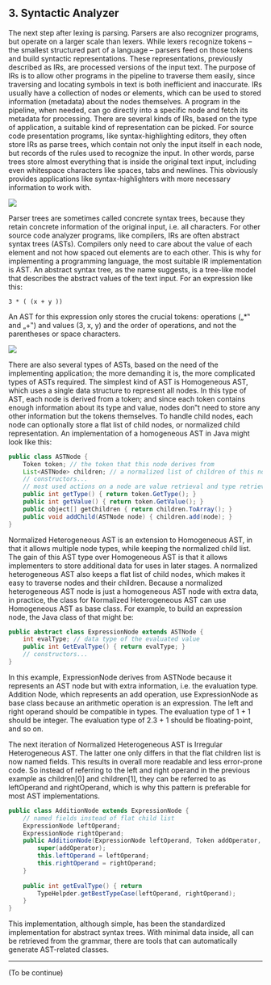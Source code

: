 ## **3. Syntactic Analyzer**
The next step after lexing is parsing. Parsers are also recognizer programs, but operate on a larger scale than lexers. While lexers recognize tokens – the smallest structured part of a language – parsers feed on those tokens and build syntactic representations. These representations, previously described as IRs, are processed versions of the input text. The purpose of IRs is to allow other programs in the pipeline to traverse them easily, since traversing and locating symbols in text is both inefficient and inaccurate. IRs usually have a collection of nodes or elements, which can be used to stored information (metadata) about the nodes themselves. A program in the pipeline, when needed, can go directly into a specific node and fetch its metadata for processing. There are several kinds of IRs, based on the type of application, a suitable kind of representation can be picked. For source code presentation programs, like syntax-highlighting editors, they often store IRs as parse trees, which contain not only the input itself in each node, but records of the rules used to recognize the input. In other words, parse trees store almost everything that is inside the original text input, including even whitespace characters like spaces, tabs and newlines. This obviously provides applications like syntax-highlighters with more necessary information to work with.

![](https://images.viblo.asia/f17cc1fd-8ce6-4c55-9918-2acfb9999975.PNG)

Parser trees are sometimes called concrete syntax trees, because they retain concrete information of the original input, i.e. all characters. For other source code analyzer programs, like compilers, IRs are often abstract syntax trees (ASTs). Compilers only need to care about the value of each element and not how spaced out elements are to each other. This is why for implementing a programming language, the most suitable IR  implementation is AST. An abstract syntax tree, as the name suggests, is a tree-like model that describes the abstract values of the text input. For an expression like this: 
```
3 * ( (x + y ))
```

An AST for this expression only stores the crucial tokens: operations („*‟ and „+‟) and values (3, x, y) and the order of operations, and not the parentheses or space characters.

![](https://images.viblo.asia/c85dfb4e-bd4f-4a15-84aa-19a2a7273b50.PNG)

There are also several types of ASTs, based on the need of the implementing application; the more demanding it is, the more complicated types of ASTs required. The simplest kind of AST is Homogeneous AST, which uses a single data structure to represent all nodes. In this type of AST, each node is derived from a token; and since each token contains enough information about its type and value, nodes don‟t need to store any other information but the tokens themselves. To handle child nodes, each node can optionally store a flat list of child nodes, or normalized child representation. An implementation of a homogeneous AST in Java might look like this:

```java
public class ASTNode {
    Token token; // the token that this node derives from
    List<ASTNode> children; // a normalized list of children of this node
    // constructors...
    // most used actions on a node are value retrieval and type retrieval
    public int getType() { return token.GetType(); }
    public int getValue() { return token.GetValue(); }
    public object[] getChildren { return children.ToArray(); }
    public void addChild(ASTNode node) { children.add(node); }
}
```
Normalized Heterogeneous AST is an extension to Homogeneous AST, in that it allows multiple node types, while keeping the normalized child list. The gain of this AST type over Homogeneous AST is that it allows implementers to store additional data for uses in later stages. A normalized heterogeneous AST also keeps a flat list of child nodes, which makes it easy to traverse nodes and their children. Because a normalized heterogeneous AST node is just a homogeneous AST node with extra data, in practice, the class for Normalized Heterogeneous AST can use Homogeneous AST as base class. For example, to build an expression node, the Java class of that might be:

```java
public abstract class ExpressionNode extends ASTNode {
    int evalType; // data type of the evaluated value
    public int GetEvalType() { return evalType; }
    // constructors...
}
```

In this example, ExpressionNode derives from ASTNode because it represents an AST node but with extra information, i.e. the evaluation type. Addition Node, which represents an add operation, use ExpressionNode as base class because an arithmetic operation is an expression. The left and right operand should be compatible in types. The evaluation type of 1 + 1 should be integer. The evaluation type of 2.3 + 1 should be floating-point, and so on.

The next iteration of Normalized Heterogeneous AST is Irregular Heterogeneous AST. The latter one only differs in that the flat children list is now named fields. This results in overall more readable and less error-prone code. So instead of referring to the left and right operand in the previous example as children[0] and children[1], they can be referred to as leftOperand and rightOperand, which is why this pattern is preferable for most AST implementations.

```java
public class AdditionNode extends ExpressionNode {
    // named fields instead of flat child list
    ExpressionNode leftOperand;
    ExpressionNode rightOperand;
    public AdditionNode(ExpressionNode leftOperand, Token addOperator, ExpressionNode rightOperand) {
        super(addOperator);
        this.leftOperand = leftOperand;
        this.rightOperand = rightOperand;
    }
    
    public int getEvalType() { return
        TypeHelpder.getBestTypeCase(leftOperand, rightOperand); 
    }
}
```

This implementation, although simple, has been the standardized implementation for abstract syntax trees. With minimal data inside, all can be retrieved from the grammar, there are tools that can automatically generate AST-related classes.

-----
(To be continue)